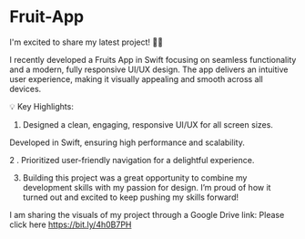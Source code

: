 # Fruit-App
I'm excited to share my latest project! 🍎🍇

I recently developed a Fruits App in Swift focusing on seamless functionality and a modern, fully responsive UI/UX design. The app delivers an intuitive user experience, making it visually appealing and smooth across all devices.

💡 Key Highlights:
1. Designed a clean, engaging, responsive UI/UX for all screen sizes.

Developed in Swift, ensuring high performance and scalability.

2 . Prioritized user-friendly navigation for a delightful experience.

3. Building this project was a great opportunity to combine my development skills with my passion for design. I’m proud of how it turned out and excited to keep pushing my skills forward!

I am sharing the visuals of my project through a Google Drive link:
Please click here
https://bit.ly/4h0B7PH

